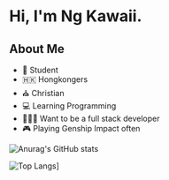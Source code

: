 
# Hi, I'm Ng Kawaii. 

## About Me

- 🏫 Student
- 🇭🇰 Hongkongers
- ⛪ Christian
- 💻 Learning Programming
- 👨🏼‍💻 Want to be a full stack developer
- 🎮 Playing Genship Impact often

![Anurag's GitHub stats](https://github-readme-stats.vercel.app/api?username=kawaii-ng&count_private=true&hide=contribs,prs,stars,issues&show_icons=true&theme=react)

![Top Langs](https://github-readme-stats.vercel.app/api/top-langs/?username=kawaii-ng&hide=php,scss&theme=react)]

